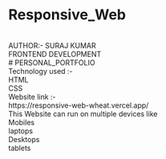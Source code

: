 # Responsive_Web

<br>
AUTHOR:- SURAJ KUMAR
<br>
FRONTEND DEVELOPMENT
<br>
# PERSONAL_PORTFOLIO
<br>
Technology used :-
<br>
HTML
<br>
CSS
<br>
Website link :-
<br>
https://responsive-web-wheat.vercel.app/
<br>
This Website can run on multiple devices like
<br>
Mobiles
<br>
laptops
<br>
Desktops
<br>
tablets
<br>
